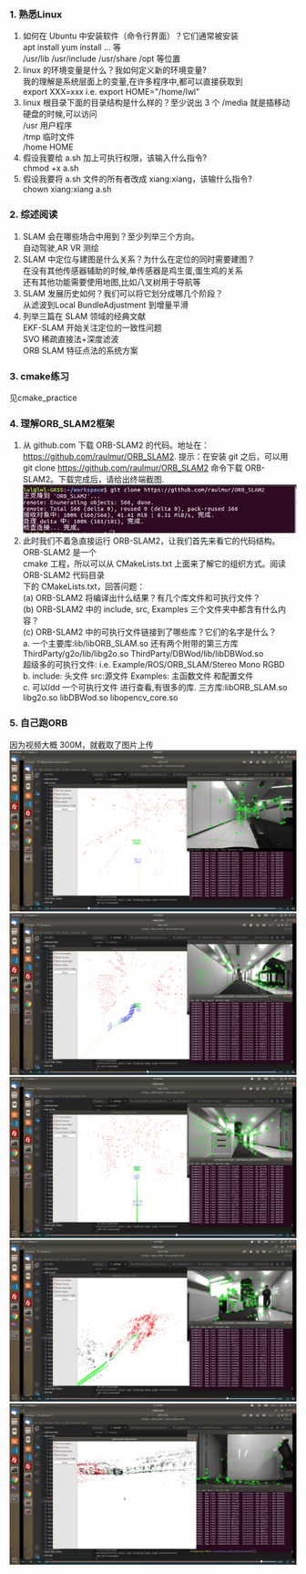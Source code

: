 <!--
 * @Author: Liu Weilong
 * @Date: 2021-01-16 21:41:22
 * @LastEditors: Liu Weilong 
 * @LastEditTime: 2021-01-22 09:30:19
 * @Description: 
-->
### 1. 熟悉Linux
1. 如何在 Ubuntu 中安装软件（命令⾏界⾯）？它们通常被安装<br>
   apt install yum install ... 等<br>
   /usr/lib /usr/include /usr/share /opt 等位置<br>
2. linux 的环境变量是什么？我如何定义新的环境变量?<br>
   我的理解是系统层面上的变量,在许多程序中,都可以直接获取到<br>
   export XXX=xxx  i.e. export HOME="/home/lwl"
3. linux 根⽬录下⾯的⽬录结构是什么样的？⾄少说出 3 个
   /media 就是插移动硬盘的时候,可以访问  <br>
   /usr   用户程序 <br>
   /tmp   临时文件 <br>
   /home  HOME<br>
4. 假设我要给 a.sh 加上可执⾏权限，该输入什么指令?<br>
   chmod +x a.sh<br>
5. 假设我要将 a.sh ⽂件的所有者改成 xiang:xiang，该输什么指令?<br>
   chown xiang:xiang a.sh<br>

### 2. 综述阅读
1. SLAM 会在哪些场合中⽤到？⾄少列举三个⽅向。<br>
   自动驾驶,AR VR 测绘<br>
2. SLAM 中定位与建图是什么关系？为什么在定位的同时需要建图？<br>
   在没有其他传感器辅助的时候,单传感器是鸡生蛋,蛋生鸡的关系<br>
   还有其他功能需要使用地图,比如八叉树用于导航等<br>
3. SLAM 发展历史如何？我们可以将它划分成哪⼏个阶段？<br>
   从滤波到Local BundleAdjustment 到增量平滑 <br>
4. 列举三篇在 SLAM 领域的经典⽂献<br>
   EKF-SLAM 开始关注定位的一致性问题<br>
   SVO 稀疏直接法+深度滤波<br>
   ORB SLAM 特征点法的系统方案<br>

### 3. cmake练习
见cmake_practice

### 4. 理解ORB_SLAM2框架
1. 从 github.com 下载 ORB-SLAM2 的代码。地址在：https://github.com/raulmur/ORB_SLAM2.
提⽰：在安装 git 之后，可以⽤ git clone https://github.com/raulmur/ORB_SLAM2 命令下载
ORB-SLAM2。下载完成后，请给出终端截图.<br>
![](./picture/1.png)
2. 此时我们不着急直接运⾏ ORB-SLAM2，让我们⾸先来看它的代码结构。ORB-SLAM2 是⼀个<br>
cmake ⼯程，所以可以从 CMakeLists.txt 上⾯来了解它的组织⽅式。阅读 ORB-SLAM2 代码⽬录<br>
下的 CMakeLists.txt，回答问题：<br>
(a) ORB-SLAM2 将编译出什么结果？有⼏个库⽂件和可执⾏⽂件？<br>
(b) ORB-SLAM2 中的 include, src, Examples 三个⽂件夹中都含有什么内容？<br>
(c) ORB-SLAM2 中的可执⾏⽂件链接到了哪些库？它们的名字是什么？<br>
a. 一个主要库:lib/libORB_SLAM.so 还有两个附带的第三方库 ThirdParty/g2o/lib/libg2o.so ThirdParty/DBWod/lib/libDBWod.so <br>
超级多的可执行文件: i.e. Example/ROS/ORB_SLAM/Stereo Mono RGBD<br>
b. include: 头文件 src:源文件 Examples: 主函数文件 和配置文件<br>
c. 可以ldd 一个可执行文件 进行查看,有很多的库. 三方库:libORB_SLAM.so libg2o.so
libDBWod.so libopencv_core.so<br>


### 5. 自己跑ORB
因为视频大概 300M，就截取了图片上传
![](./picture/2.png)
![](./picture/3.png)
![](./picture/4.png)
![](./picture/5.png)
![](./picture/6.png)